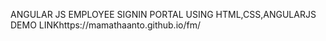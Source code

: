 ANGULAR JS EMPLOYEE SIGNIN PORTAL
USING HTML,CSS,ANGULARJS
DEMO LINKhttps://mamathaanto.github.io/fm/
